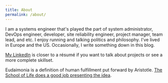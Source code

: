 ```yaml
---
title: About
permalink: /about/
---
```


I am a systems engineer that's played the part of system administrator, DevOps
engineer, developer, site reliability engineer, project manager, team lead, and
etc. I enjoy running and talking politics and philosophy. I've lived in Europe
and the US. Occasionally, I write something down in this blog.

[My LinkedIn](https://www.linkedin.com/in/matthew-coleman-0b366613/) is closer
to a résumé if you want to talk about projects or see a more complete skillset.

Eudaimonia is a definition of human fulfillment put forward by Aristotle. [The
School of Life does a good job presenting the
idea](https://www.youtube.com/watch?v=GocIobQ9MLs).
